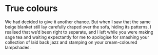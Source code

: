 True colours
============We had decided to give it another chance. But when I saw that the same beige blanket still lay carefully draped over the sofa, hiding its patterns, I realised that we’d been right to separate, and I left while you were making sage tea and waiting expectantly for me to apologise for smashing your collection of laid back jazz and stamping on your cream-coloured lampshades.